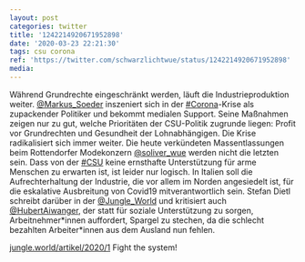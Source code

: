 ```yaml
---
layout: post
categories: twitter
title: '1242214920671952898'
date: '2020-03-23 22:21:30'
tags: csu corona
ref: 'https://twitter.com/schwarzlichtwue/status/1242214920671952898'
media:
---
```

Während Grundrechte eingeschränkt werden, läuft die Industrieproduktion weiter. [@Markus_Soeder](https://twitter.com/Markus_Soeder) inszeniert sich in der [#Corona](/t/corona)-Krise als zupackender Politiker und bekommt medialen Support. Seine Maßnahmen zeigen nur zu gut, welche Prioritäten   der CSU-Politik zugrunde liegen: Profit vor Grundrechten und Gesundheit der Lohnabhängigen.
Die Krise radikalisiert sich immer weiter. Die heute verkündeten Massentlassungen beim Rottendorfer Modekonzern [@soliver_wue](https://twitter.com/soliver_wue) werden nicht die letzten sein. Dass von der [#CSU](/t/csu) keine ernsthafte Unterstützung für arme Menschen zu erwarten ist, ist leider nur logisch.
In Italien soll die Aufrechterhaltung der Industrie, die vor allem im Norden angesiedelt ist, für die eskalative Ausbreitung von Covid19 mitverantwortlich sein.
Stefan Dietl schreibt darüber in der [@Jungle_World](https://twitter.com/Jungle_World) und kritisiert auch [@HubertAiwanger](https://twitter.com/HubertAiwanger), der statt für soziale Unterstützung zu sorgen, Arbeitnehmer\*innen auffordert, Spargel zu stechen, da die schlecht bezahlten Arbeiter\*innen aus dem Ausland nun fehlen.

[jungle.world/artikel/2020/1](https://jungle.world/artikel/2020/12/spargelstechen-statt-lohnfortzahlung)
Fight the system!